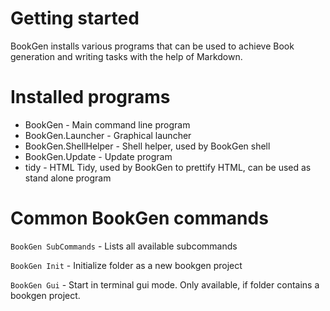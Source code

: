 # Getting started

BookGen installs various programs that can be used to achieve Book generation
and writing tasks with the help of Markdown.

# Installed programs

* BookGen - Main command line program
* BookGen.Launcher - Graphical launcher
* BookGen.ShellHelper - Shell helper, used by BookGen shell
* BookGen.Update - Update program
* tidy - HTML Tidy, used by BookGen to prettify HTML, can be used as stand alone program

# Common BookGen commands

`BookGen SubCommands` - Lists all available subcommands

`BookGen Init` - Initialize folder as a new bookgen project

`BookGen Gui` - Start in terminal gui mode. Only available, if folder contains a bookgen project.